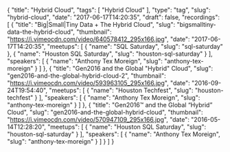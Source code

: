 {
  "title": "Hybrid Cloud",
  "tags": [
    "Hybrid Cloud"
  ],
  "type": "tag",
  "slug": "hybrid-cloud",
  "date": "2017-06-17T14:20:35",
  "draft": false,
  "recordings": [
    {
      "title": "Big|Small|Tiny Data + The Hybrid Cloud",
      "slug": "bigsmalltiny-data-the-hybrid-cloud",
      "thumbnail": "https://i.vimeocdn.com/video/640578412_295x166.jpg",
      "date": "2017-06-17T14:20:35",
      "meetups": [
        {
          "name": "SQL Saturday",
          "slug": "sql-saturday"
        },
        {
          "name": "Houston SQL Saturday",
          "slug": "houston-sql-saturday"
        }
      ],
      "speakers": [
        {
          "name": "Anthony Tex Moreign",
          "slug": "anthony-tex-moreign"
        }
      ]
    },
    {
      "title": "Gen2016 and the Global \"Hybrid\" Cloud",
      "slug": "gen2016-and-the-global-hybrid-cloud-2",
      "thumbnail": "https://i.vimeocdn.com/video/593963105_295x166.jpg",
      "date": "2016-09-24T19:54:40",
      "meetups": [
        {
          "name": "Houston Techfest",
          "slug": "houston-techfest"
        }
      ],
      "speakers": [
        {
          "name": "Anthony Tex Moreign",
          "slug": "anthony-tex-moreign"
        }
      ]
    },
    {
      "title": "Gen2016™ and the Global “Hybrid” Cloud",
      "slug": "gen2016-and-the-global-hybrid-cloud",
      "thumbnail": "https://i.vimeocdn.com/video/570947109_295x166.jpg",
      "date": "2016-05-14T12:28:20",
      "meetups": [
        {
          "name": "Houston SQL Saturday",
          "slug": "houston-sql-saturday"
        }
      ],
      "speakers": [
        {
          "name": "Anthony Tex Moreign",
          "slug": "anthony-tex-moreign"
        }
      ]
    }
  ]
}
